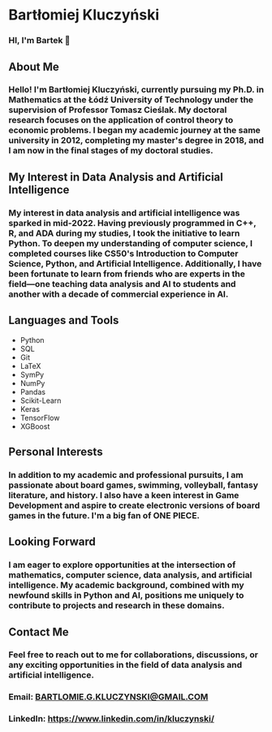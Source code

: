 # Bartłomiej Kluczyński

### HI, I'm Bartek 👋

## About Me

### Hello! I'm Bartłomiej Kluczyński, currently pursuing my Ph.D. in Mathematics at the Łódź University of Technology under the supervision of Professor Tomasz Cieślak. My doctoral research focuses on the application of control theory to economic problems. I began my academic journey at the same university in 2012, completing my master's degree in 2018, and I am now in the final stages of my doctoral studies.

## My Interest in Data Analysis and Artificial Intelligence

### My interest in data analysis and artificial intelligence was sparked in mid-2022. Having previously programmed in C++, R, and ADA during my studies, I took the initiative to learn Python. To deepen my understanding of computer science, I completed courses like CS50's Introduction to Computer Science, Python, and Artificial Intelligence. Additionally, I have been fortunate to learn from friends who are experts in the field—one teaching data analysis and AI to students and another with a decade of commercial experience in AI.

## Languages and Tools
- Python
- SQL
- Git
- LaTeX
- SymPy
- NumPy
- Pandas
- Scikit-Learn
- Keras
- TensorFlow
- XGBoost

## Personal Interests

### In addition to my academic and professional pursuits, I am passionate about board games, swimming, volleyball, fantasy literature, and history. I also have a keen interest in Game Development and aspire to create electronic versions of board games in the future. I'm a big fan of ONE PIECE.

## Looking Forward

### I am eager to explore opportunities at the intersection of mathematics, computer science, data analysis, and artificial intelligence. My academic background, combined with my newfound skills in Python and AI, positions me uniquely to contribute to projects and research in these domains.

## Contact Me

### Feel free to reach out to me for collaborations, discussions, or any exciting opportunities in the field of data analysis and artificial intelligence.

### Email: BARTLOMIE.G.KLUCZYNSKI@GMAIL.COM

### LinkedIn: https://www.linkedin.com/in/kluczynski/






    
